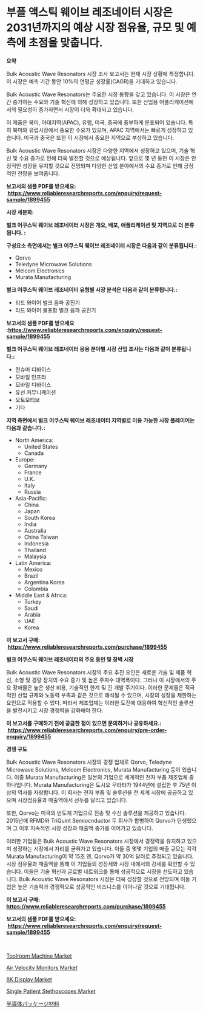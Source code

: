 <p><h1>부플 액스틱 웨이브 레조네이터 시장은 2031년까지의 예상 시장 점유율, 규모 및 예측에 초점을 맞춥니다.</h1></p><p><strong>요약</strong></p>
<p><p>Bulk Acoustic Wave Resonators 시장 조사 보고서는 현재 시장 상황에 특정합니다. 이 시장은 예측 기간 동안 10%의 연평균 성장률(CAGR)을 기대하고 있습니다.</p><p>Bulk Acoustic Wave Resonators는 주요한 시장 동향을 갖고 있습니다. 이 시장은 연간 증가하는 수요와 기술 혁신에 의해 성장하고 있습니다. 또한 산업용 어플리케이션에서의 필요성이 증가하면서 시장이 더욱 확대되고 있습니다.</p><p>이 제품은 북미, 아태지역(APAC), 유럽, 미국, 중국에 풍부하게 분포되어 있습니다. 특히 북미와 유럽시장에서 중요한 수요가 있으며, APAC 지역에서는 빠르게 성장하고 있습니다. 미국과 중국은 또한 이 시장에서 중요한 지역으로 부상하고 있습니다.</p><p>Bulk Acoustic Wave Resonators 시장은 다양한 지역에서 성장하고 있으며, 기술 혁신 및 수요 증가로 인해 더욱 발전할 것으로 예상됩니다. 앞으로 몇 년 동안 이 시장은 안정적인 성장을 유지할 것으로 전망되며 다양한 산업 분야에서의 수요 증가로 인해 긍정적인 전망을 보여줍니다.</p></p>
<p><strong>보고서의 샘플 PDF를 받으세요: &nbsp;<a href="https://www.reliableresearchreports.com/enquiry/request-sample/1899455">https://www.reliableresearchreports.com/enquiry/request-sample/1899455</a></strong></p>
<p><strong>시장 세분화:</strong></p>
<p><strong> 벌크 어쿠스틱 웨이브 레조네이터 시장은 개요, 배포, 애플리케이션 및 지역으로 더 분류됩니다. :</strong></p>
<p><strong>구성요소 측면에서는 벌크 어쿠스틱 웨이브 레조네이터 시장은 다음과 같이 분류됩니다.:</strong></p>
<p><ul><li>Qorvo</li><li>Teledyne Microwave Solutions</li><li>Melcom Electronics</li><li>Murata Manufacturing</li></ul></p>
<p><strong> 벌크 어쿠스틱 웨이브 레조네이터 유형별 시장 분석은 다음과 같이 분류됩니다.:</strong></p>
<p><ul><li>리드 와이어 벌크 음파 공진기</li><li>리드 와이어 불포함 벌크 음파 공진기</li></ul></p>
<p><strong>보고서의 샘플 PDF를 받으세요 :<a href="https://www.reliableresearchreports.com/enquiry/request-sample/1899455">https://www.reliableresearchreports.com/enquiry/request-sample/1899455</a></strong></p>
<p><strong> 벌크 어쿠스틱 웨이브 레조네이터 응용 분야별 시장 산업 조사는 다음과 같이 분류됩니다.:</strong></p>
<p><ul><li>컨슈머 디바이스</li><li>모바일 인프라</li><li>모바일 디바이스</li><li>유선 커뮤니케이션</li><li>오토모티브</li><li>기타</li></ul></p>
<p><strong>지역 측면에서 벌크 어쿠스틱 웨이브 레조네이터 지역별로 이용 가능한 시장 플레이어는 다음과 같습니다.:</strong></p>
<p><ul>
    <li>
        North America:
        <ul>
            <li>United States</li>
            <li>Canada</li>
        </ul>
    </li>
    <li>
        Europe:
        <ul>
            <li>Germany</li>
            <li>France</li>
            <li>U.K.</li>
            <li>Italy</li>
            <li>Russia</li>
        </ul>
    </li>
    <li>
        Asia-Pacific:
        <ul>
            <li>China</li>
            <li>Japan</li>
            <li>South Korea</li>
            <li>India</li>
            <li>Australia</li>
            <li>China Taiwan</li>
            <li>Indonesia</li>
            <li>Thailand</li>
            <li>Malaysia</li>
        </ul>
    </li>
    <li>
        Latin America:
        <ul>
            <li>Mexico</li>
            <li>Brazil</li>
            <li>Argentina Korea</li>
            <li>Colombia</li>
        </ul>
    </li>
    <li>
        Middle East & Africa:
        <ul>
            <li>Turkey</li>
            <li>Saudi</li>
            <li>Arabia</li>
            <li>UAE</li>
            <li>Korea</li>
        </ul>
    </li>
    </ul></p>
<p><strong>이 보고서 구매: &nbsp;<a href="https://www.reliableresearchreports.com/purchase/1899455">https://www.reliableresearchreports.com/purchase/1899455</a></strong></p>
<p><strong>벌크 어쿠스틱 웨이브 레조네이터의 주요 동인 및 장벽 시장</strong></p>
<p><p>Bulk Acoustic Wave Resonators 시장의 주요 추진 요인은 새로운 기술 및 제품 혁신, 소형 및 경량 장치의 수요 증가 및 높은 주파수 대역폭이다. 그러나 이 시장에서의 주요 장애물은 높은 생산 비용, 기술적인 한계 및 긴 개발 주기이다. 이러한 문제들은 적극적인 산업 규제와 노동력 부족과 같은 것으로 해석될 수 있으며, 시장의 성장을 제한하는 요인으로 작용할 수 있다. 따라서 제조업체는 이러한 도전에 대응하여 혁신적인 솔루션을 발전시키고 시장 경쟁력을 강화해야 한다.</p></p>
<p><strong>이 보고서를 구매하기 전에 궁금한 점이 있으면 문의하거나 공유하세요.: &nbsp;<a href="https://www.reliableresearchreports.com/enquiry/pre-order-enquiry/1899455">https://www.reliableresearchreports.com/enquiry/pre-order-enquiry/1899455</a></strong></p>
<p><strong>경쟁 구도</strong></p>
<p><p>Bulk Acoustic Wave Resonators 시장의 경쟁 업체로 Qorvo, Teledyne Microwave Solutions, Melcom Electronics, Murata Manufacturing 등이 있습니다. 이중 Murata Manufacturing은 일본의 기업으로 세계적인 전자 부품 제조업체 중 하나입니다. Murata Manufacturing은 도시오 무라타가 1944년에 설립한 후 75년 이상의 역사를 자랑합니다. 이 회사는 전자 부품 및 솔루션을 전 세계 시장에 공급하고 있으며 시장점유율과 매출액에서 선두를 달리고 있습니다.</p><p>또한, Qorvo는 미국의 반도체 기업으로 전송 및 수신 솔루션을 제공하고 있습니다. 2015년에 RFMD와 TriQuint Semiocnductor 두 회사가 합병하여 Qorvo가 탄생했으며 그 이후 지속적인 시장 성장과 매출액 증가를 이어가고 있습니다.</p><p>이러한 기업들은 Bulk Acoustic Wave Resonators 시장에서 경쟁력을 유지하고 있으며 성장하는 시장에서 자리를 굳혀가고 있습니다. 이들 중 몇몇 기업의 매출 규모는 각각 Murata Manufacturing이 약 15조 엔, Qorvo가 약 30억 달러로 추정되고 있습니다. 시장 점유율과 매출액을 통해 이 기업들의 성장세와 시장 내에서의 강세를 확인할 수 있습니다. 이들은 기술 혁신과 글로벌 네트워크를 통해 성공적으로 시장을 선도하고 있습니다. Bulk Acoustic Wave Resonators 시장은 더욱 성장할 것으로 전망되며 이들 기업은 높은 기술력과 경쟁력으로 성공적인 비즈니스를 이어나갈 것으로 기대됩니다.</p></p>
<p><strong>이 보고서 구매: &nbsp; <a href="https://www.reliableresearchreports.com/purchase/1899455">https://www.reliableresearchreports.com/purchase/1899455</a></strong></p>
<p><strong>보고서의 샘플 PDF를 받으세요: &nbsp;<a href="https://www.reliableresearchreports.com/enquiry/request-sample/1899455">https://www.reliableresearchreports.com/enquiry/request-sample/1899455</a></strong><strong></strong></p>
<p>&nbsp;</p>
<p><p><a href="https://scarlet-rocket-c63.notion.site/Toolroom-Machine-Market-Size-2024-2031-Global-Industrial-Analysis-Key-Geographical-Regions-Marke-406186679123498dab44836330427a45">Toolroom Machine Market</a></p><p><a href="https://issuu.com/reportprime-2/docs/air-velocity-monitors-market-size-2030.pptx">Air Velocity Monitors Market</a></p><p><a href="https://view.publitas.com/reportprime-1/8k-display-market-with-the-goal-of-estimating-the-market-size-and-future-growth-potential-of-various-market-segments-based-on-component-applications-end-user-and-region/">8K Display Market</a></p><p><a href="https://github.com/RichRobinson5/Market-Research-Report-List-4/blob/main/single-patient-stethoscopes-market.md">Single Patient Stethoscopes Market</a></p><p><a href="https://github.com/oqoeusbvpadwjs08/Market-Research-Report-List-1/blob/main/6955457186402.md">半導体パッケージ材料</a></p></p>